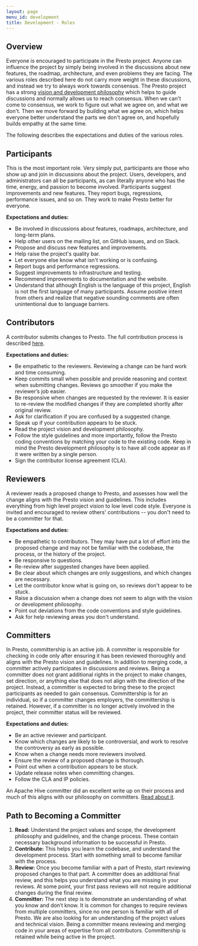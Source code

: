 ```yaml
---
layout: page
menu_id: development
title: Development - Roles
---
```


<div markdown="1" class="leftcol widecol">
    
## Overview

Everyone is encouraged to participate in the Presto project. Anyone can influence the project by simply being
involved in the discussions about new features, the roadmap, architecture, and even problems they are facing.
The various roles described here do not carry more weight in these discussions, and instead we try to always
work towards consensus. The Presto project has a strong [vision and development philosophy](vision.html)
which helps to guide discussions and normally allows us to reach consensus. When we can't come to consensus,
we work to figure out what we agree on, and what we don't. Then we move forward by building what we agree on,
which helps everyone better understand the parts we don't agree on, and hopefully builds empathy at the same time.

The following describes the expectations and duties of the various roles.

## Participants

This is the most important role. Very simply put, participants are those who show up and join in discussions
about the project. Users, developers, and administrators can all be participants, as can literally anyone who
has the time, energy, and passion to become involved. Participants suggest improvements and new features. They
report bugs, regressions, performance issues, and so on. They work to make Presto better for everyone.

**Expectations and duties:**

* Be involved in discussions about features, roadmaps, architecture, and long-term plans.
* Help other users on the mailing list, on GitHub issues, and on Slack.
* Propose and discuss new features and improvements.
* Help raise the project's quality bar.
* Let everyone else know what isn't working or is confusing.
* Report bugs and performance regressions.
* Suggest improvements to infrastructure and testing.
* Recommend improvements to documentation and the website.
* Understand that although English is the language of this project, English is not the first language of
  many participants. Assume positive intent from others and realize that negative sounding comments are
  often unintentional due to language barriers.


## Contributors

A contributor submits changes to Presto. The full contribution process is described [here](process.html).

**Expectations and duties:**

* Be empathetic to the reviewers. Reviewing a change can be hard work and time consuming.
* Keep commits small when possible and provide reasoning and context when
  submitting changes. Reviews go smoother if you make the reviewer’s job easier.
* Be responsive when changes are requested by the reviewer. It is easier to re-review the modified changes
  if they are completed shortly after original review.
* Ask for clarification if you are confused by a suggested change.
* Speak up if your contribution appears to be stuck.
* Read the project vision and development philosophy.
* Follow the style guidelines and more importantly, follow the Presto coding conventions by matching your
  code to the existing code. Keep in mind the Presto development philosophy is to have all code appear as
  if it were written by a single person.
* Sign the contributor license agreement (CLA).

## Reviewers

A reviewer reads a proposed change to Presto, and assesses how well the change aligns with the Presto vision
and guidelines. This includes everything from high level project vision to low level code style. Everyone
is invited and encouraged to review others' contributions -- you don't need to be a committer for that.

**Expectations and duties:**

* Be empathetic to contributors. They may have put a lot of effort into the proposed change and may
  not be familiar with the codebase, the process, or the history of the project.
* Be responsive to questions.
* Re-review after suggested changes have been applied.
* Be clear about which changes are only suggestions, and which changes are necessary.
* Let the contributor know what is going on, so reviews don't appear to be stuck.
* Raise a discussion when a change does not seem to align with the vision or development philosophy.
* Point out deviations from the code conventions and style guidelines.
* Ask for help reviewing areas you don't understand.

## Committers

In Presto, committership is an active job. A committer is responsible for checking in code only after ensuring
it has been reviewed thoroughly and aligns with the Presto vision and guidelines. In addition to merging code,
a committer actively participates in discussions and reviews. Being a committer does not grant additional rights
in the project to make changes, set direction, or anything else that does not align with the direction of the
project. Instead, a committer is expected to bring these to the project participants as needed to gain consensus.
Committership is for an individual, so if a committer changes employers, the committership is retained. However,
if a committer is no longer actively involved in the project, their committer status will be reviewed.

**Expectations and duties:**

* Be an active reviewer and participant.
* Know which changes are likely to be controversial, and work to resolve the controversy as early as possible.
* Know when a change needs more reviewers involved.
* Ensure the review of a proposed change is thorough.
* Point out when a contribution appears to be stuck.
* Update release notes when committing changes.
* Follow the CLA and IP policies.

An Apache Hive committer did an excellent write up on their process and much of this aligns with our philosophy
on committers. [Read about it](https://cwiki.apache.org/confluence/display/Hive/BecomingACommitter).

## Path to Becoming a Committer

1. **Read:** Understand the project values and scope, the development philosophy and guidelines, and the change
   process. These contain necessary background information to be successful in Presto.
2. **Contribute:** This helps you learn the codebase, and understand the development process. Start with
   something small to become familiar with the process.
3. **Review:** Once you become familiar with a part of Presto, start reviewing proposed changes to that part.
   A committer does an additional final review, and this helps you understand what you are missing in your
   reviews. At some point, your first pass reviews will not require additional changes during the final review.
4. **Committer:** The next step is to demonstrate an understanding of what you know and don’t know. It is common
   for changes to require reviews from multiple committers, since no one person is familiar with all of Presto. We
   are also looking for an understanding of the project values and technical vision. Being a committer means
   reviewing and merging code in your areas of expertise from all contributors. Committership is retained while
   being active in the project.

</div>
